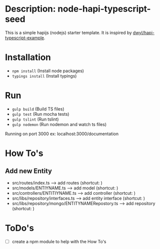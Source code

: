 # Description: node-hapi-typescript-seed

This is a simple hapijs (nodejs) starter template.
It is inspired by [dwyl/hapi-typescript-example](https://github.com/dwyl/hapi-typescript-example/tree/master/src).

# Installation

* ```npm install``` (Install node packages)
* ```typings install``` (Install typings)

# Run

* ```gulp build``` (Build TS files)
* ```gulp test``` (Run mocha tests)
* ```gulp tslint``` (Run tslint)
* ```gulp nodemon``` (Run nodemon and watch ts files)

Running on port 3000 ex: localhost:3000/documentation

# How To's

## Add new Entity
* src/routes/index.ts --> add routes (shortcut: )
* src/models/ENTIYNAME.ts --> add model (shortcut: )
* src/controllers/ENTITIYNAME.ts --> add controller (shortcut: )
* src/libs/repository/interfaces.ts --> add entity interface (shortcut: )
* src/libs/repository/mongo/ENTITYNAMERepostory.ts --> add repository (shortcut: )

# ToDo's
- [ ] create a npm module to help with the How To's

